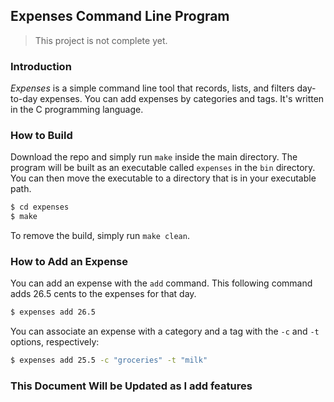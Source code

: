 ## Expenses Command Line Program

> This project is not complete yet.

### Introduction

_Expenses_ is a simple command line tool that records, lists, and filters day-to-day expenses. You can add expenses by categories and tags. It's written in the C programming language.

### How to Build

Download the repo and simply run `make` inside the main directory. The program will be built as an executable called `expenses` in the `bin` directory. You can then move the executable to a directory that is in your executable path.

```bash
$ cd expenses
$ make
```

To remove the build, simply run `make clean`.

### How to Add an Expense

You can add an expense with the `add` command. This following command adds 26.5 cents to the expenses for that day.

```bash
$ expenses add 26.5
```

You can associate an expense with a category and a tag with the `-c` and `-t` options, respectively:

```bash
$ expenses add 25.5 -c "groceries" -t "milk"
```

### This Document Will be Updated as I add features
